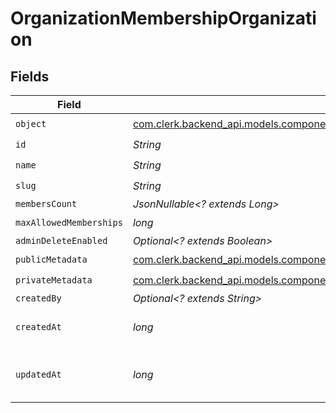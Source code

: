 # OrganizationMembershipOrganization


## Fields

| Field                                                                                                                                                                     | Type                                                                                                                                                                      | Required                                                                                                                                                                  | Description                                                                                                                                                               |
| ------------------------------------------------------------------------------------------------------------------------------------------------------------------------- | ------------------------------------------------------------------------------------------------------------------------------------------------------------------------- | ------------------------------------------------------------------------------------------------------------------------------------------------------------------------- | ------------------------------------------------------------------------------------------------------------------------------------------------------------------------- |
| `object`                                                                                                                                                                  | [com.clerk.backend_api.models.components.OrganizationMembershipOrganizationObject](../../models/components/OrganizationMembershipOrganizationObject.md)                   | :heavy_check_mark:                                                                                                                                                        | N/A                                                                                                                                                                       |
| `id`                                                                                                                                                                      | *String*                                                                                                                                                                  | :heavy_check_mark:                                                                                                                                                        | N/A                                                                                                                                                                       |
| `name`                                                                                                                                                                    | *String*                                                                                                                                                                  | :heavy_check_mark:                                                                                                                                                        | N/A                                                                                                                                                                       |
| `slug`                                                                                                                                                                    | *String*                                                                                                                                                                  | :heavy_check_mark:                                                                                                                                                        | N/A                                                                                                                                                                       |
| `membersCount`                                                                                                                                                            | *JsonNullable<? extends Long>*                                                                                                                                            | :heavy_minus_sign:                                                                                                                                                        | N/A                                                                                                                                                                       |
| `maxAllowedMemberships`                                                                                                                                                   | *long*                                                                                                                                                                    | :heavy_check_mark:                                                                                                                                                        | N/A                                                                                                                                                                       |
| `adminDeleteEnabled`                                                                                                                                                      | *Optional<? extends Boolean>*                                                                                                                                             | :heavy_minus_sign:                                                                                                                                                        | N/A                                                                                                                                                                       |
| `publicMetadata`                                                                                                                                                          | [com.clerk.backend_api.models.components.OrganizationMembershipOrganizationPublicMetadata](../../models/components/OrganizationMembershipOrganizationPublicMetadata.md)   | :heavy_check_mark:                                                                                                                                                        | N/A                                                                                                                                                                       |
| `privateMetadata`                                                                                                                                                         | [com.clerk.backend_api.models.components.OrganizationMembershipOrganizationPrivateMetadata](../../models/components/OrganizationMembershipOrganizationPrivateMetadata.md) | :heavy_check_mark:                                                                                                                                                        | N/A                                                                                                                                                                       |
| `createdBy`                                                                                                                                                               | *Optional<? extends String>*                                                                                                                                              | :heavy_minus_sign:                                                                                                                                                        | N/A                                                                                                                                                                       |
| `createdAt`                                                                                                                                                               | *long*                                                                                                                                                                    | :heavy_check_mark:                                                                                                                                                        | Unix timestamp of creation.<br/>                                                                                                                                          |
| `updatedAt`                                                                                                                                                               | *long*                                                                                                                                                                    | :heavy_check_mark:                                                                                                                                                        | Unix timestamp of last update.<br/>                                                                                                                                       |